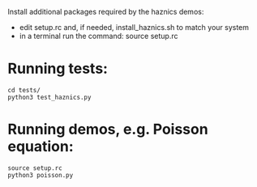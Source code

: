 Install additional packages required by the haznics demos: 
- edit setup.rc and, if needed, install_haznics.sh to match your system
- in a terminal run the command: source setup.rc

# Running tests:
```
cd tests/
python3 test_haznics.py
```

# Running demos, e.g. Poisson equation:
```
source setup.rc
python3 poisson.py
```
